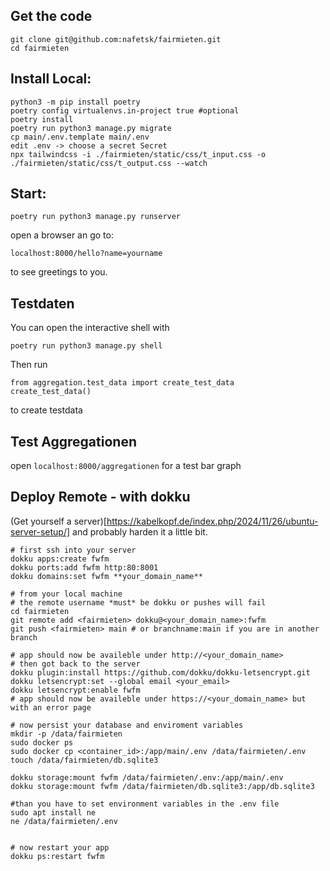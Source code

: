 ## Get the code
```
git clone git@github.com:nafetsk/fairmieten.git
cd fairmieten
```

## Install Local:
```
python3 -m pip install poetry
poetry config virtualenvs.in-project true #optional
poetry install
poetry run python3 manage.py migrate
cp main/.env.template main/.env
edit .env -> choose a secret Secret
npx tailwindcss -i ./fairmieten/static/css/t_input.css -o ./fairmieten/static/css/t_output.css --watch
```

## Start:
```
poetry run python3 manage.py runserver
```
open a browser an go to:
```
localhost:8000/hello?name=yourname
```

to see greetings to you.


## Testdaten

You can open the interactive shell with
```
poetry run python3 manage.py shell
```
Then run 
```
from aggregation.test_data import create_test_data
create_test_data()
```
to create testdata

## Test Aggregationen
open `localhost:8000/aggregationen` for a test bar graph

## Deploy Remote - with dokku  
(Get yourself a server)[https://kabelkopf.de/index.php/2024/11/26/ubuntu-server-setup/] and probably harden it a little bit.

```
# first ssh into your server
dokku apps:create fwfm 
dokku ports:add fwfm http:80:8001 
dokku domains:set fwfm **your_domain_name**

# from your local machine
# the remote username *must* be dokku or pushes will fail
cd fairmieten
git remote add <fairmieten> dokku@<your_domain_name>:fwfm
git push <fairmieten> main # or branchname:main if you are in another branch

# app should now be availeble under http://<your_domain_name>
# then got back to the server
dokku plugin:install https://github.com/dokku/dokku-letsencrypt.git
dokku letsencrypt:set --global email <your_email>
dokku letsencrypt:enable fwfm
# app should now be availeble under https://<your_domain_name> but with an error page

# now persist your database and enviroment variables
mkdir -p /data/fairmieten
sudo docker ps
sudo docker cp <container_id>:/app/main/.env /data/fairmieten/.env
touch /data/fairmieten/db.sqlite3

dokku storage:mount fwfm /data/fairmieten/.env:/app/main/.env
dokku storage:mount fwfm /data/fairmieten/db.sqlite3:/app/db.sqlite3

#than you have to set environment variables in the .env file
sudo apt install ne
ne /data/fairmieten/.env


# now restart your app
dokku ps:restart fwfm




```

